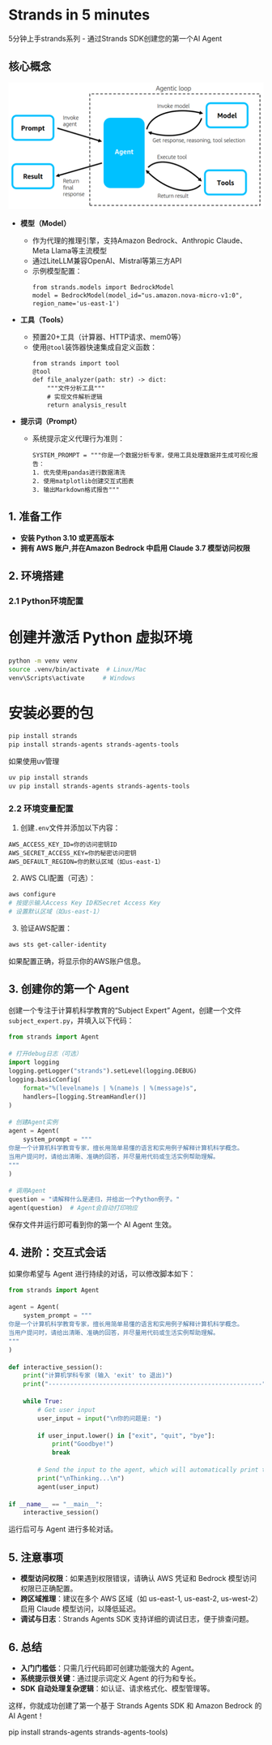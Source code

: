 
# Strands in 5 minutes  

5分钟上手strands系列 - 通过Strands SDK创建您的第一个AI Agent

## 核心概念

![Agentic Loop](../images/01_first_agent/agentic-loop.png)

- **模型（Model）**
  - 作为代理的推理引擎，支持Amazon Bedrock、Anthropic Claude、Meta Llama等主流模型
  - 通过LiteLLM兼容OpenAI、Mistral等第三方API
  - 示例模型配置：
    ```
    from strands.models import BedrockModel
    model = BedrockModel(model_id="us.amazon.nova-micro-v1:0", region_name='us-east-1')
    ```

- **工具（Tools）**
  - 预置20+工具（计算器、HTTP请求、mem0等）
  - 使用`@tool`装饰器快速集成自定义函数：
    ```
    from strands import tool
    @tool
    def file_analyzer(path: str) -> dict:
        """文件分析工具"""
        # 实现文件解析逻辑
        return analysis_result
    ```

- **提示词（Prompt）**
  - 系统提示定义代理行为准则：
    ```
    SYSTEM_PROMPT = """你是一个数据分析专家，使用工具处理数据并生成可视化报告：
    1. 优先使用pandas进行数据清洗
    2. 使用matplotlib创建交互式图表
    3. 输出Markdown格式报告"""
    ```


## 1. 准备工作

- **安装 Python 3.10 或更高版本**
- **拥有 AWS 账户,并在Amazon Bedrock 中启用 Claude 3.7 模型访问权限**


## 2. 环境搭建
### 2.1 Python环境配置

# 创建并激活 Python 虚拟环境
```bash
python -m venv venv
source .venv/bin/activate  # Linux/Mac
venv\Scripts\activate     # Windows
```
# 安装必要的包
```bash
pip install strands
pip install strands-agents strands-agents-tools
```
如果使用uv管理
```bash
uv pip install strands
uv pip install strands-agents strands-agents-tools
```

### 2.2 环境变量配置
1. 创建`.env`文件并添加以下内容：
```
AWS_ACCESS_KEY_ID=你的访问密钥ID
AWS_SECRET_ACCESS_KEY=你的秘密访问密钥
AWS_DEFAULT_REGION=你的默认区域（如us-east-1）
```

2. AWS CLI配置（可选）：
```bash
aws configure
# 按提示输入Access Key ID和Secret Access Key
# 设置默认区域（如us-east-1）
```

3. 验证AWS配置：
```bash
aws sts get-caller-identity
```
如果配置正确，将显示你的AWS账户信息。


## 3. 创建你的第一个 Agent

创建一个专注于计算机科学教育的“Subject Expert” Agent，创建一个文件 `subject_expert.py`，并填入以下代码：

```python
from strands import Agent

# 打开debug日志（可选）
import logging
logging.getLogger("strands").setLevel(logging.DEBUG)
logging.basicConfig(
    format="%(levelname)s | %(name)s | %(message)s",
    handlers=[logging.StreamHandler()]
)

# 创建Agent实例
agent = Agent(
    system_prompt = """
你是一个计算机科学教育专家，擅长用简单易懂的语言和实用例子解释计算机科学概念。
当用户提问时，请给出清晰、准确的回答，并尽量用代码或生活实例帮助理解。
"""
)

# 调用Agent
question = "请解释什么是递归，并给出一个Python例子。"
agent(question)  # Agent会自动打印响应
```
保存文件并运行即可看到你的第一个 AI Agent 生效。


## 4. 进阶：交互式会话

如果你希望与 Agent 进行持续的对话，可以修改脚本如下：

```python
from strands import Agent

agent = Agent(
    system_prompt = """
你是一个计算机科学教育专家，擅长用简单易懂的语言和实用例子解释计算机科学概念。
当用户提问时，请给出清晰、准确的回答，并尽量用代码或生活实例帮助理解。
"""
)

def interactive_session():
    print("计算机学科专家 (输入 'exit' to 退出)")
    print("-----------------------------------------------------------")
    
    while True:
        # Get user input
        user_input = input("\n你的问题是: ")
        
        if user_input.lower() in ["exit", "quit", "bye"]:
            print("Goodbye!")
            break
        
        # Send the input to the agent, which will automatically print the response
        print("\nThinking...\n")
        agent(user_input)

if __name__ == "__main__":
    interactive_session()
```

运行后可与 Agent 进行多轮对话。



## 5. 注意事项

- **模型访问权限**：如果遇到权限错误，请确认 AWS 凭证和 Bedrock 模型访问权限已正确配置。
- **跨区域推理**：建议在多个 AWS 区域（如 us-east-1, us-east-2, us-west-2）启用 Claude 模型访问，以降低延迟。
- **调试与日志**：Strands Agents SDK 支持详细的调试日志，便于排查问题。



## 6. 总结

- **入门门槛低**：只需几行代码即可创建功能强大的 Agent。
- **系统提示很关键**：通过提示词定义 Agent 的行为和专长。
- **SDK 自动处理复杂逻辑**：如认证、请求格式化、模型管理等。



这样，你就成功创建了第一个基于 Strands Agents SDK 和 Amazon Bedrock 的 AI Agent！


pip install strands-agents strands-agents-tools)